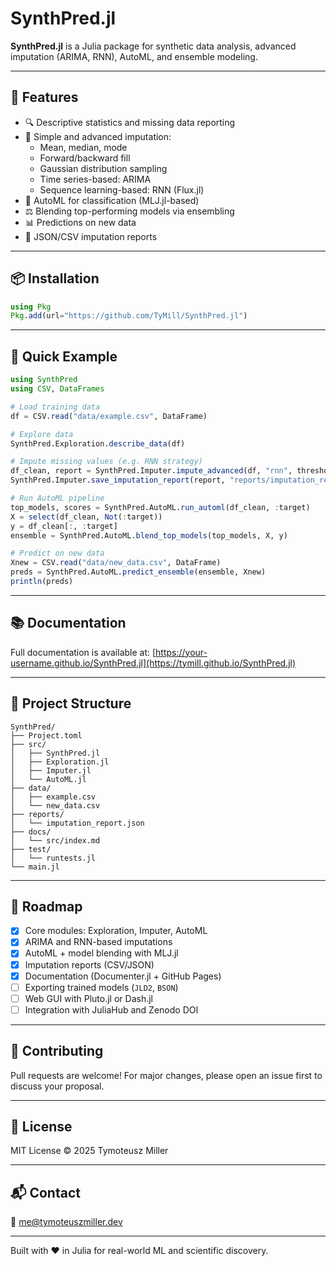 # SynthPred.jl


**SynthPred.jl** is a Julia package for synthetic data analysis, advanced imputation (ARIMA, RNN), AutoML, and ensemble modeling.

---

## 🚀 Features

- 🔍 Descriptive statistics and missing data reporting
- 🧼 Simple and advanced imputation:
  - Mean, median, mode
  - Forward/backward fill
  - Gaussian distribution sampling
  - Time series-based: ARIMA
  - Sequence learning-based: RNN (Flux.jl)
- 🤖 AutoML for classification (MLJ.jl-based)
- ⚖️ Blending top-performing models via ensembling
- 📊 Predictions on new data
- 📑 JSON/CSV imputation reports

---

## 📦 Installation

```julia
using Pkg
Pkg.add(url="https://github.com/TyMill/SynthPred.jl")
```

---

## 🧪 Quick Example

```julia
using SynthPred
using CSV, DataFrames

# Load training data
df = CSV.read("data/example.csv", DataFrame)

# Explore data
SynthPred.Exploration.describe_data(df)

# Impute missing values (e.g. RNN strategy)
df_clean, report = SynthPred.Imputer.impute_advanced(df, "rnn", threshold=0.1)
SynthPred.Imputer.save_imputation_report(report, "reports/imputation_report.json")

# Run AutoML pipeline
top_models, scores = SynthPred.AutoML.run_automl(df_clean, :target)
X = select(df_clean, Not(:target))
y = df_clean[:, :target]
ensemble = SynthPred.AutoML.blend_top_models(top_models, X, y)

# Predict on new data
Xnew = CSV.read("data/new_data.csv", DataFrame)
preds = SynthPred.AutoML.predict_ensemble(ensemble, Xnew)
println(preds)
```

---

## 📚 Documentation

Full documentation is available at: [https://your-username.github.io/SynthPred.jl](https://tymill.github.io/SynthPred.jl)

---

## 🧪 Project Structure

```
SynthPred/
├── Project.toml
├── src/
│   ├── SynthPred.jl
│   ├── Exploration.jl
│   ├── Imputer.jl
│   └── AutoML.jl
├── data/
│   ├── example.csv
│   └── new_data.csv
├── reports/
│   └── imputation_report.json
├── docs/
│   └── src/index.md
├── test/
│   └── runtests.jl
└── main.jl
```

---

## 📌 Roadmap

- [x] Core modules: Exploration, Imputer, AutoML
- [x] ARIMA and RNN-based imputations
- [x] AutoML + model blending with MLJ.jl
- [x] Imputation reports (CSV/JSON)
- [x] Documentation (Documenter.jl + GitHub Pages)
- [ ] Exporting trained models (`JLD2`, `BSON`)
- [ ] Web GUI with Pluto.jl or Dash.jl
- [ ] Integration with JuliaHub and Zenodo DOI

---

## 🤝 Contributing

Pull requests are welcome! For major changes, please open an issue first to discuss your proposal.

---

## 📜 License

MIT License © 2025 Tymoteusz Miller

---

## 📬 Contact

📧 me@tymoteuszmiller.dev


---

Built with ❤️ in Julia for real-world ML and scientific discovery.

